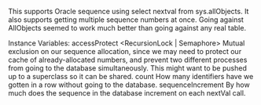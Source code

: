 This supports Oracle sequence using select nextval from sys.allObjects. It also supports getting multiple sequence numbers at once. Going against AllObjects seemed to work much better than going against any real table.

Instance Variables:
	accessProtect	<RecursionLock | Semaphore>	Mutual exclusion on our sequence allocation, since we may need to protect our cache of already-allocated numbers, and prevent two different processes from going to the database simultaneously. This might want to be pushed up to a superclass so it can be shared.
	count	<Number>	How many identifiers have we gotten in a row without going to the database.
	sequenceIncrement	<SmallInteger>	By how much does the sequence in the database increment on each nextVal call.

